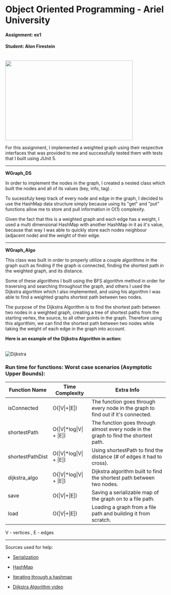 # Object Oriented Programming - Ariel University
#### Assignment: ex1
#### Student: Alon Firestein
\
<img src="https://user-images.githubusercontent.com/57404551/99579626-1c111d80-29e7-11eb-9010-ab71393daa63.png" width="400" height="250">



For this assignment, I implemented a weighted graph using their respective interfaces that was provided to me and successfully tested them with tests that I built using JUnit 5.

------------------------------------

**WGraph_DS**

In order to implement the nodes in the graph, I created a nested class which built the nodes and all of its values (key, info, tag) . 

To sucessfuly keep track of every node and edge in the graph, I decided to use the HashMap data structure simply because using its "get" and "put" functions allow me to store and pull information in O(1) complexity.

Given the fact that this is a weighted graph and each edge has a weight, I used a multi dimensional HashMap with another HashMap in it as it's value, because that way I was able to quickly store each nodes neighbour (adjacent node) and the weight of their edge.

------------------------------------

**WGraph_Algo** 

This class was built in order to properly utilize a couple algorithms in the graph such as finding if the graph is connected, finding the shortest path in the weighted graph, and its distance.

Some of these algorithms I built using the BFS algorithm method in order for traversing and searching throughout the graph, and others I used the Dijkstra algorthim which I also implemented, and using his algorithm I was able to find a weighted graphs shortest path between two nodes.

The purpose of the Dijkstra Algorithm is to find the shortest path between two nodes in a weighted graph, creating a tree of shortest paths from the starting vertex, the source, to all other points in the graph. Therefore using this algorithim, we can find the shortest path between two nodes while taking the weight of each edge in the graph into account.

**Here is an example of the Dijkstra Algorithm in action:**


\
![Dijkstra](https://www3.cs.stonybrook.edu/~skiena/combinatorica/animations/anim/dijkstra.gif)





### Run time for functions: Worst case scenarios (Asymptotic Upper Bounds):
| Function Name    | Time Complexity             | Extra Info                                                   |
| -----------------| ----------------------------| ------------------------------------------------------------ |
| isConnected      | O(\|V\|+\|E\|)              | The function goes through every node in the graph to find out if it's connected. |
| shortestPath     | O(\|V\|*log\|V\| + \|E\|)   | The function goes through almost every node in the graph to find the shortest path. |
| shortestPathDist | O(\|V\|*log\|V\| + \|E\|)   | Using shortestPath to find the distance (# of edges it had to cross). |
| dijkstra_algo    | O(\|V\|*log\|V\| + \|E\|)   | Dijkstra algorithm built to find the shortest path between two nodes. |
| save             | O(\|V\|+\|E\|)              | Saving a serializable map of the graph on to a file path.    |
| load             | O(\|V\|+\|E\|)              | Loading a graph from a file path and building it from scratch. |

V - vertices   ,     E - edges




------------------------------------





Sources used for help:

- [Serialization](https://www.tutorialspoint.com/java/java_serialization.htm)

- [HashMap](https://docs.oracle.com/javase/8/docs/api/java/util/HashMap.html#entrySet--)

- [Iterating through a hashmap](https://stackoverflow.com/questions/1066589/iterate-through-a-hashmap)

- [Dijkstra Algorithm video](https://www.youtube.com/watch?v=pVfj6mxhdMw)

  
